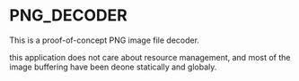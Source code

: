 # PNG_DECODER

This is a proof-of-concept PNG image file decoder.

this application does not care about resource management, 
and most of the image buffering have been deone statically and globaly.
